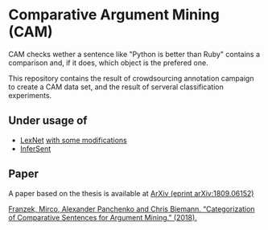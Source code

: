 # Comparative Argument Mining (CAM)
CAM checks wether a sentence like "Python is better than Ruby" contains a comparison and, if it does, which object is the prefered one.

This repository contains the result of crowdsourcing annotation campaign to create a CAM data set, and the result of serveral classification experiments.

## Under usage of

* [LexNet](https://github.com/vered1986/LexNET) [with some modifications](https://github.com/ablx/LexNET)
* [InferSent](https://github.com/facebookresearch/InferSent)


## Paper
A paper based on the thesis is available at [ArXiv (eprint arXiv:1809.06152)](https://arxiv.org/abs/1809.06152)

[Franzek, Mirco, Alexander Panchenko and Chris Biemann. “Categorization of Comparative Sentences for Argument Mining.” (2018).](https://arxiv.org/pdf/1809.06152.pdf)

